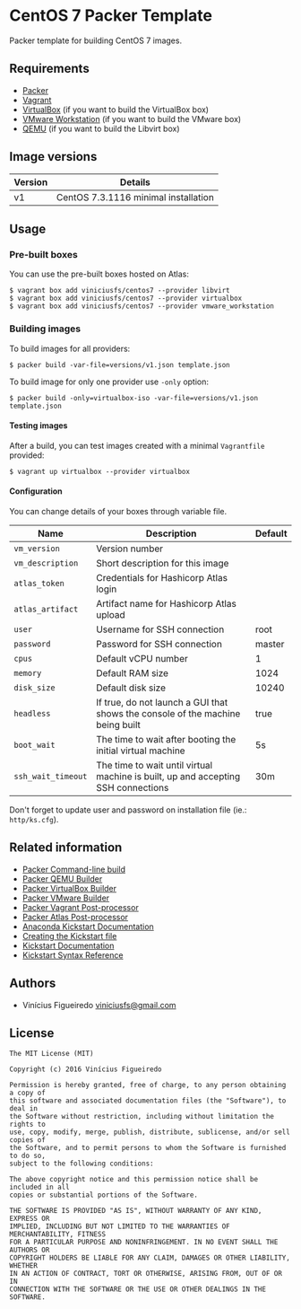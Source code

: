# CentOS 7 Packer Template

Packer template for building CentOS 7 images.


## Requirements

  - [Packer](http://packer.io/)
  - [Vagrant](http://vagrantup.com/)
  - [VirtualBox](http://virtualbox.org/) (if you want to build the VirtualBox box)
  - [VMware Workstation](http://vmware.com/products/workstation.html) (if you want to build the VMware box)
  - [QEMU](http://qemu.org/) (if you want to build the Libvirt box)


## Image versions

Version | Details
--------|--------
v1 | CentOS 7.3.1116 minimal installation


## Usage

### Pre-built boxes

You can use the pre-built boxes hosted on Atlas:

    $ vagrant box add viniciusfs/centos7 --provider libvirt
    $ vagrant box add viniciusfs/centos7 --provider virtualbox
    $ vagrant box add viniciusfs/centos7 --provider vmware_workstation


### Building images

To build images for all providers:

    $ packer build -var-file=versions/v1.json template.json


To build image for only one provider use `-only` option:

    $ packer build -only=virtualbox-iso -var-file=versions/v1.json template.json


#### Testing images

After a build, you can test images created with a minimal `Vagrantfile` provided:

    $ vagrant up virtualbox --provider virtualbox


#### Configuration

You can change details of your boxes through variable file.

Name | Description | Default
-----|-------------|--------
`vm_version` | Version number |
`vm_description` | Short description for this image |
`atlas_token` | Credentials for Hashicorp Atlas login |
`atlas_artifact` | Artifact name for Hashicorp Atlas upload |
`user` | Username for SSH connection | root
`password` | Password for SSH connection | master
`cpus` | Default vCPU number | 1
`memory` | Default RAM size | 1024
`disk_size` | Default disk size | 10240
`headless` | If true, do not launch a GUI that shows the console of the machine being built | true
`boot_wait` | The time to wait after booting the initial virtual machine | 5s
`ssh_wait_timeout`| The time to wait until virtual machine is built, up and accepting SSH connections | 30m

Don't forget to update user and password on installation file (ie.: `http/ks.cfg`).


## Related information

* [Packer Command-line build](https://www.packer.io/docs/command-line/build.html)
* [Packer QEMU Builder](https://www.packer.io/docs/builders/qemu.html)
* [Packer VirtualBox Builder](https://www.packer.io/docs/builders/virtualbox-iso.html)
* [Packer VMware Builder](https://www.packer.io/docs/builders/vmware-iso.html)
* [Packer Vagrant Post-processor](https://www.packer.io/docs/post-processors/vagrant.html)
* [Packer Atlas Post-processor](https://www.packer.io/docs/post-processors/atlas.html)
* [Anaconda Kickstart Documentation](https://rhinstaller.github.io/anaconda/kickstart.html)
* [Creating the Kickstart file](https://access.redhat.com/documentation/en-US/Red_Hat_Enterprise_Linux/6/html/Installation_Guide/s1-kickstart2-file.html)
* [Kickstart Documentation](http://pykickstart.readthedocs.io/en/latest/kickstart-docs.html)
* [Kickstart Syntax Reference](https://access.redhat.com/documentation/en-US/Red_Hat_Enterprise_Linux/7/html/Installation_Guide/sect-kickstart-syntax.html)


## Authors

  - Vinícius Figueiredo <viniciusfs@gmail.com>


## License

    The MIT License (MIT)

    Copyright (c) 2016 Vinícius Figueiredo

    Permission is hereby granted, free of charge, to any person obtaining a copy of
    this software and associated documentation files (the "Software"), to deal in
    the Software without restriction, including without limitation the rights to
    use, copy, modify, merge, publish, distribute, sublicense, and/or sell copies of
    the Software, and to permit persons to whom the Software is furnished to do so,
    subject to the following conditions:

    The above copyright notice and this permission notice shall be included in all
    copies or substantial portions of the Software.

    THE SOFTWARE IS PROVIDED "AS IS", WITHOUT WARRANTY OF ANY KIND, EXPRESS OR
    IMPLIED, INCLUDING BUT NOT LIMITED TO THE WARRANTIES OF MERCHANTABILITY, FITNESS
    FOR A PARTICULAR PURPOSE AND NONINFRINGEMENT. IN NO EVENT SHALL THE AUTHORS OR
    COPYRIGHT HOLDERS BE LIABLE FOR ANY CLAIM, DAMAGES OR OTHER LIABILITY, WHETHER
    IN AN ACTION OF CONTRACT, TORT OR OTHERWISE, ARISING FROM, OUT OF OR IN
    CONNECTION WITH THE SOFTWARE OR THE USE OR OTHER DEALINGS IN THE SOFTWARE.
